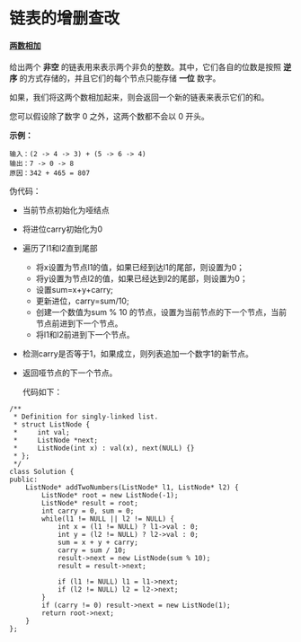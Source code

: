 # 链表的增删查改

#### [两数相加](https://leetcode-cn.com/problems/add-two-numbers/)

给出两个 **非空** 的链表用来表示两个非负的整数。其中，它们各自的位数是按照 **逆序** 的方式存储的，并且它们的每个节点只能存储 **一位** 数字。

如果，我们将这两个数相加起来，则会返回一个新的链表来表示它们的和。

您可以假设除了数字 0 之外，这两个数都不会以 0 开头。

**示例：**

```
输入：(2 -> 4 -> 3) + (5 -> 6 -> 4)
输出：7 -> 0 -> 8
原因：342 + 465 = 807
```

伪代码：

- 当前节点初始化为哑结点

- 将进位carry初始化为0

- 遍历了l1和l2直到尾部

  - 将x设置为节点l1的值，如果已经到达l1的尾部，则设置为0；
  - 将y设置为节点l2的值，如果已经达到l2的尾部，则设置为0；
  - 设置sum=x+y+carry;
  - 更新进位，carry=sum/10;
  - 创建一个数值为sum % 10 的节点，设置为当前节点的下一个节点，当前节点前进到下一个节点。
  - 将l1和l2前进到下一个节点。

- 检测carry是否等于1，如果成立，则列表追加一个数字1的新节点。

- 返回哑节点的下一个节点。

  代码如下：

  

```
/**
 * Definition for singly-linked list.
 * struct ListNode {
 *     int val;
 *     ListNode *next;
 *     ListNode(int x) : val(x), next(NULL) {}
 * };
 */
class Solution {
public:
    ListNode* addTwoNumbers(ListNode* l1, ListNode* l2) {
        ListNode* root = new ListNode(-1);
        ListNode* result = root;
        int carry = 0, sum = 0;
        while(l1 != NULL || l2 != NULL) {
            int x = (l1 != NULL) ? l1->val : 0;
            int y = (l2 != NULL) ? l2->val : 0;
            sum = x + y + carry;
            carry = sum / 10;
            result->next = new ListNode(sum % 10);
            result = result->next;

            if (l1 != NULL) l1 = l1->next;
            if (l2 != NULL) l2 = l2->next;
        }
        if (carry != 0) result->next = new ListNode(1);
        return root->next;
    }
};
```


